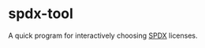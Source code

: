 # spdx-tool

A quick program for interactively choosing [SPDX] licenses.

[SPDX]: https://spdx.org/licenses/
